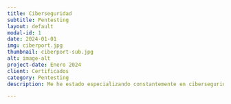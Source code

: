 ```yaml
---
title: Ciberseguridad
subtitle: Pentesting
layout: default
modal-id: 1
date: 2024-01-01
img: ciberport.jpg
thumbnail: ciberport-sub.jpg
alt: image-alt
project-date: Enero 2024
client: Certificados
category: Pentesting
description: Me he estado especializando constantemente en ciberseguridad, específicamente en pentesting. He utilizado múltiples herramientas y he obtenido certificados que respaldan mi conocimiento. Para màs información de estos certificados puede pinchar en "Servicio:Pentesting"

---
```

